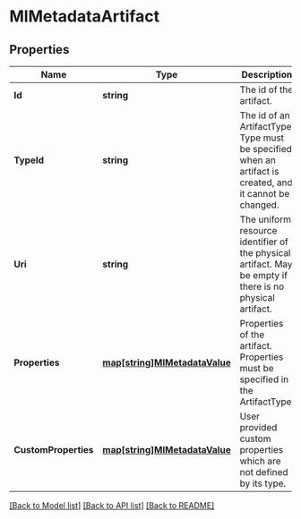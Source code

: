 # MlMetadataArtifact

## Properties

Name | Type | Description | Notes
------------ | ------------- | ------------- | -------------
**Id** | **string** | The id of the artifact. | [optional] 
**TypeId** | **string** | The id of an ArtifactType. Type must be specified when an artifact is created, and it cannot be changed. | [optional] 
**Uri** | **string** | The uniform resource identifier of the physical artifact. May be empty if there is no physical artifact. | [optional] 
**Properties** | [**map[string]MlMetadataValue**](ml_metadataValue.md) | Properties of the artifact. Properties must be specified in the ArtifactType. | [optional] 
**CustomProperties** | [**map[string]MlMetadataValue**](ml_metadataValue.md) | User provided custom properties which are not defined by its type. | [optional] 

[[Back to Model list]](../README.md#documentation-for-models) [[Back to API list]](../README.md#documentation-for-api-endpoints) [[Back to README]](../README.md)


